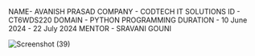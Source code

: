 NAME- AVANISH PRASAD 
COMPANY - CODTECH IT SOLUTIONS 
ID - CT6WDS220
DOMAIN - PYTHON PROGRAMMING 
DURATION - 10 June 2024 - 22 July 2024 
MENTOR - SRAVANI GOUNI

![Screenshot (39)](https://github.com/Avanish495/CODTECH-TASK-2/assets/175234406/896903aa-1887-4294-ae31-22acc0c95c00)

